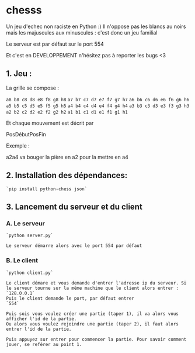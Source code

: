 # chesss

Un jeu d'echec non raciste en Python :)
Il n'oppose pas les blancs au noirs mais les majuscules aux minuscules : c'est donc un jeu familial

Le serveur est par défaut sur le port 554

Et c'est en DEVELOPPEMENT n'hésitez pas à reporter les bugs <3

## 1. Jeu :

La grille se compose : 

`a8 b8 c8 d8 e8 f8 g8 h8` 
`a7 b7 c7 d7 e7 f7 g7 h7`
`a6 b6 c6 d6 e6 f6 g6 h6`
`a5 b5 c5 d5 e5 f5 g5 h5`
`a4 b4 c4 d4 e4 f4 g4 h4`
`a3 b3 c3 d3 e3 f3 g3 h3`
`a2 b2 c2 d2 e2 f2 g2 h2`
`a1 b1 c1 d1 e1 f1 g1 h1`

Et chaque mouvement est décrit par

PosDébutPosFin

Exemple : 

a2a4 va bouger la pière en a2 pour la mettre en a4

## 2. Installation des dépendances: 

    `pip install python-chess json`

## 3. Lancement du serveur et du client
### A. Le serveur

    `python server.py`

    Le serveur démarre alors avec le port 554 par défaut

### B. Le client

    `python client.py`

    Le client démare et vous demande d'entrer l'adresse ip du serveur. Si le serveur tourne sur la même machine que le client alors entrer :
    `128.0.0.1`
    Puis le client demande le port, par défaut entrer
    `554`

    Puis sois vous voulez créer une partie (taper 1), il va alors vous afficher l'id de la partie.
    Ou alors vous voulez rejoindre une partie (taper 2), il faut alors entrer l'id de la partie.

    Puis appuyez sur entrer pour commencer la partie. Pour savoir comment jouer, se reférer au point 1.